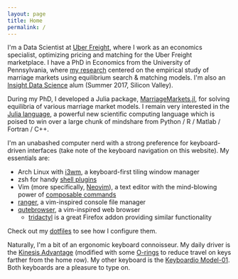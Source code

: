 ```yaml
---
layout: page
title: Home
permalink: /
---
```


I'm a Data Scientist at [Uber Freight](https://www.uberfreight.com/), where I work as an economics specialist, optimizing pricing and matching for the Uber Freight marketplace.
I have a PhD in Economics from the University of Pennsylvania, where [my research](https://repository.upenn.edu/edissertations/2906/) centered on the empirical study of marriage markets using equilibrium search & matching models.
I'm also an [Insight Data Science](https://www.insightdatascience.com/) alum (Summer 2017, Silicon Valley).

During my PhD, I developed a Julia package, [MarriageMarkets.jl](https://github.com/tobanw/MarriageMarkets.jl), for solving equilibria of various marriage market models.
I remain very interested in the [Julia language](https://julialang.org/), a powerful new scientific computing language which is poised to win over a large chunk of mindshare from Python / R / Matlab / Fortran / C++.

I'm an unabashed computer nerd with a strong preference for keyboard-driven interfaces (take note of the keyboard navigation on this website).
My essentials are:

* Arch Linux with [i3wm](https://i3wm.org/), a keyboard-first tiling window manager
* zsh for handy [shell plugins](https://github.com/unixorn/awesome-zsh-plugins)
* Vim (more specifically, [Neovim](https://neovim.io/)), a text editor with the mind-blowing power of [composable commands](http://ismail.badawi.io/blog/2014/04/23/the-compositional-nature-of-vim/)
* [ranger](https://ranger.github.io/), a vim-inspired console file manager
* [qutebrowser](http://www.qutebrowser.org/), a vim-inspired web browser
	* [tridactyl](https://addons.mozilla.org/en-US/firefox/addon/tridactyl-vim/) is a great Firefox addon providing similar functionality

Check out my [dotfiles](https://github.com/tobanw/dotfiles) to see how I configure them.

Naturally, I'm a bit of an ergonomic keyboard connoisseur.
My daily driver is the [Kinesis Advantage](https://kinesis-ergo.com/keyboards/advantage2-keyboard/) (modified with some [O-rings](http://www.wasdkeyboards.com/index.php/review/product/list/id/42/?limit=50) to reduce travel on keys farther from the home row).
My other keyboard is the [Keyboardio Model-01](https://shop.keyboard.io/).
Both keyboards are a pleasure to type on.
